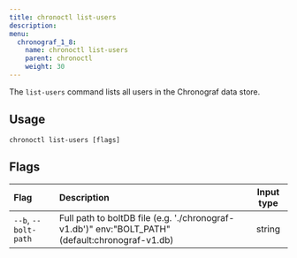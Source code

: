 ```yaml
---
title: chronoctl list-users
description:
menu:
  chronograf_1_8:
    name: chronoctl list-users
    parent: chronoctl
    weight: 30
---
```


The `list-users` command lists all users in the Chronograf data store.

## Usage
```
chronoctl list-users [flags]
```

## Flags
| Flag                       | Description                                                                                           | Input type |
| :---------------------     | :---------------------------------------------------------------------------------------------------- | :--------: |
| `--b`, `--bolt-path`            | Full path to boltDB file (e.g. './chronograf-v1.db')" env:"BOLT_PATH" (default:chronograf-v1.db)                         | string     |
